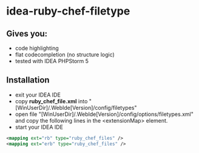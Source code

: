 idea-ruby-chef-filetype
=======================

Gives you:
----------
* code highlighting 
* flat codecompletion (no structure logic)
* tested with IDEA PHPStorm 5

Installation
-------------
* exit your IDEA IDE
* copy **ruby_chef_file.xml** into "[WinUserDir]/.WebIde[Version]/config/filetypes"
* open file "[WinUserDir]/.WebIde[Version]/config/options/filetypes.xml" and copy the following lines in the \<extensionMap> element.
* start your IDEA IDE

```xml
<mapping ext="rb" type="ruby_chef_files" />
<mapping ext="erb" type="ruby_chef_files" />
```
